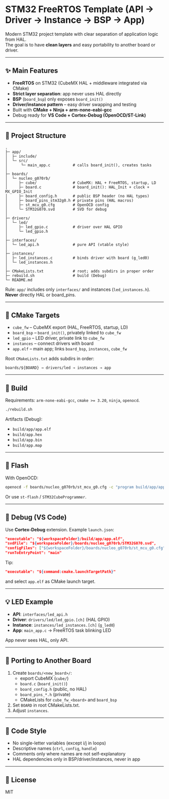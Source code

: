 # STM32 FreeRTOS Template (API → Driver → Instance → BSP → App)

Modern STM32 project template with clear separation of application logic from HAL.  
The goal is to have **clean layers** and easy portability to another board or driver.

---

## ✨ Main Features

- **FreeRTOS** on STM32 (CubeMX HAL + middleware integrated via CMake)
- **Strict layer separation**: app never uses HAL directly
- **BSP** (`board_bsp`) only exposes `board_init()`
- **Driver/instance pattern** – easy driver swapping and testing
- Built with **CMake + Ninja + arm-none-eabi-gcc**
- Debug ready for **VS Code + Cortex-Debug (OpenOCD/ST-Link)**

---

## 📂 Project Structure

```
.
├─ app/
│  ├─ include/
│  └─ src/
│      └─ main_app.c          # calls board_init(), creates tasks
│
├─ boards/
│  └─ nucleo_g070rb/
│     ├─ cube/                # CubeMX: HAL + FreeRTOS, startup, LD
│     ├─ board.c              # board_init(): HAL_Init + clock + MX_GPIO_Init
│     ├─ board_config.h       # public BSP header (no HAL types)
│     ├─ board_pins_stm32g0.h # private pins (HAL macros)
│     ├─ st_mcu_g0.cfg        # OpenOCD config
│     └─ STM32G070.svd        # SVD for debug
│
├─ drivers/
│  └─ led/
│     ├─ led_gpio.c           # driver over HAL GPIO
│     └─ led_gpio.h
│
├─ interfaces/
│  └─ led_api.h               # pure API (vtable style)
│
├─ instances/
│  ├─ led_instances.c         # binds driver with board (g_led0)
│  └─ led_instances.h
│
├─ CMakeLists.txt             # root; adds subdirs in proper order
├─ rebuild.sh                 # build (Debug)
└─ README.md
```

Rule: `app/` includes only `interfaces/` and instances (`led_instances.h`).  
**Never** directly HAL or board_pins.

---

## 🧱 CMake Targets

- `cube_fw` – CubeMX export (HAL, FreeRTOS, startup, LD)
- `board_bsp` – `board_init()`, privately linked to `cube_fw`
- `led_gpio` – LED driver, private link to `cube_fw`
- `instances` – connect drivers with board
- `app.elf` – main app; links `board_bsp`, `instances`, `cube_fw`

Root `CMakeLists.txt` adds subdirs in order:

```
boards/${BOARD} → drivers/led → instances → app
```

---

## 🚀 Build

Requirements: `arm-none-eabi-gcc`, `cmake >= 3.20`, `ninja`, `openocd`.

```bash
./rebuild.sh
```

Artifacts (Debug):
- `build/app/app.elf`
- `build/app.hex`
- `build/app.bin`
- `build/app.map`

---

## 🔌 Flash

With OpenOCD:

```bash
openocd -f boards/nucleo_g070rb/st_mcu_g0.cfg -c "program build/app/app.elf verify reset exit"
```

Or use `st-flash` / `STM32CubeProgrammer`.

---

## 🐞 Debug (VS Code)

Use **Cortex-Debug** extension. Example `launch.json`:

```json
"executable": "${workspaceFolder}/build/app/app.elf",
"svdFile": "${workspaceFolder}/boards/nucleo_g070rb/STM32G070.svd",
"configFiles": ["${workspaceFolder}/boards/nucleo_g070rb/st_mcu_g0.cfg"],
"runToEntryPoint": "main"
```

Tip:  
```json
"executable": "${command:cmake.launchTargetPath}"
```
and select `app.elf` as CMake launch target.

---

## 💡 LED Example

- **API**: `interfaces/led_api.h`
- **Driver**: `drivers/led/led_gpio.[ch]` (HAL GPIO)
- **Instance**: `instances/led_instances.[ch]` (`g_led0`)
- **App**: `main_app.c` → FreeRTOS task blinking LED

App never sees HAL, only API.

---

## 🧩 Porting to Another Board

1. Create `boards/<new_board>/`:
   - export CubeMX (`cube/`)
   - `board.c` (`board_init()`)
   - `board_config.h` (public, no HAL)
   - `board_pins_*.h` (private)
   - CMakeLists for `cube_fw_<board>` and `board_bsp`
2. Set `BOARD` in root CMakeLists.txt.
3. Adjust `instances`.

---

## 🧼 Code Style

- No single-letter variables (except i/j in loops)
- Descriptive names (`ctrl`, `config`, `handle`)
- Comments only where names are not self-explanatory
- HAL dependencies only in BSP/driver/instances, never in app

---

## 📄 License

MIT
